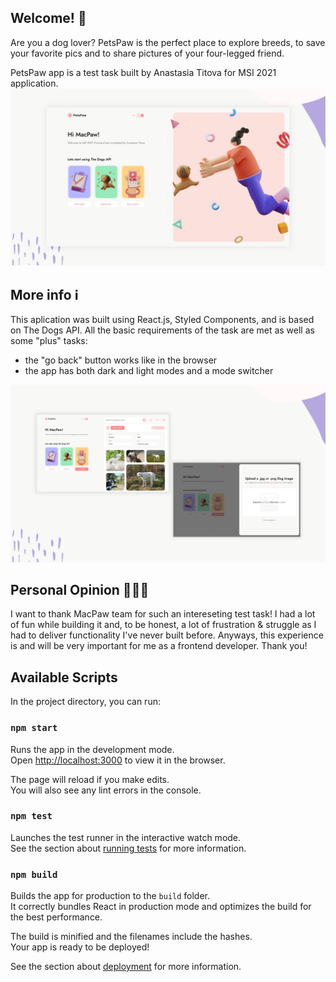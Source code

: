 ## Welcome! 👋
Are you a dog lover? PetsPaw is the perfect place to explore breeds, to save your favorite pics and to share pictures of your four-legged friend.

PetsPaw app is a test task built by Anastasia Titova for MSI 2021 application.
![App preview for the PetsPaw test task built by Anastasia](./src/images/app-home.png)

## More info ℹ️
This aplication was built using React.js, Styled Components, and is based on The Dogs API. All the basic requirements of the task are met as well as some "plus" tasks:
- the "go back" button works like in the browser
- the app has both dark and light modes and a mode switcher

![App preview for the PetsPaw test task built by Anastasia](./src/images/app.png)

## Personal Opinion 🙋🏼‍♀️
I want to thank MacPaw team for such an intereseting test task! I had a lot of fun while building it and, to be honest, a lot of frustration & struggle as I had to deliver functionality I've never built before. Anyways, this experience is and will be very important for me as a frontend developer. Thank you!

## Available Scripts

In the project directory, you can run:

### `npm start`

Runs the app in the development mode.\
Open [http://localhost:3000](http://localhost:3000) to view it in the browser.

The page will reload if you make edits.\
You will also see any lint errors in the console.

### `npm test`

Launches the test runner in the interactive watch mode.\
See the section about [running tests](https://facebook.github.io/create-react-app/docs/running-tests) for more information.

### `npm build`

Builds the app for production to the `build` folder.\
It correctly bundles React in production mode and optimizes the build for the best performance.

The build is minified and the filenames include the hashes.\
Your app is ready to be deployed!

See the section about [deployment](https://facebook.github.io/create-react-app/docs/deployment) for more information.


